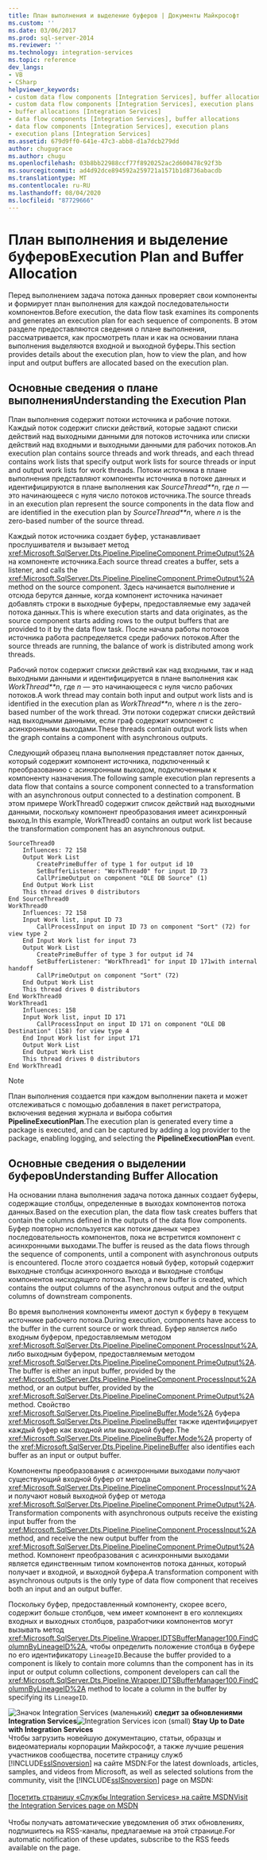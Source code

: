 ```yaml
---
title: План выполнения и выделение буферов | Документы Майкрософт
ms.custom: ''
ms.date: 03/06/2017
ms.prod: sql-server-2014
ms.reviewer: ''
ms.technology: integration-services
ms.topic: reference
dev_langs:
- VB
- CSharp
helpviewer_keywords:
- custom data flow components [Integration Services], buffer allocations
- custom data flow components [Integration Services], execution plans
- buffer allocations [Integration Services]
- data flow components [Integration Services], buffer allocations
- data flow components [Integration Services], execution plans
- execution plans [Integration Services]
ms.assetid: 679d9ff0-641e-47c3-abb8-d1a7dcb279dd
author: chugugrace
ms.author: chugu
ms.openlocfilehash: 03b8bb22988ccf77f8920252ac2d600478c92f3b
ms.sourcegitcommit: ad4d92dce894592a259721a1571b1d8736abacdb
ms.translationtype: MT
ms.contentlocale: ru-RU
ms.lasthandoff: 08/04/2020
ms.locfileid: "87729666"
---
```

# <a name="execution-plan-and-buffer-allocation"></a><span data-ttu-id="4eb9b-102">План выполнения и выделение буферов</span><span class="sxs-lookup"><span data-stu-id="4eb9b-102">Execution Plan and Buffer Allocation</span></span>
  <span data-ttu-id="4eb9b-103">Перед выполнением задача потока данных проверяет свои компоненты и формирует план выполнения для каждой последовательности компонентов.</span><span class="sxs-lookup"><span data-stu-id="4eb9b-103">Before execution, the data flow task examines its components and generates an execution plan for each sequence of components.</span></span> <span data-ttu-id="4eb9b-104">В этом разделе предоставляются сведения о плане выполнения, рассматривается, как просмотреть план и как на основании плана выполнения выделяются входной и выходной буферы.</span><span class="sxs-lookup"><span data-stu-id="4eb9b-104">This section provides details about the execution plan, how to view the plan, and how input and output buffers are allocated based on the execution plan.</span></span>  
  
## <a name="understanding-the-execution-plan"></a><span data-ttu-id="4eb9b-105">Основные сведения о плане выполнения</span><span class="sxs-lookup"><span data-stu-id="4eb9b-105">Understanding the Execution Plan</span></span>  
 <span data-ttu-id="4eb9b-106">План выполнения содержит потоки источника и рабочие потоки. Каждый поток содержит списки действий, которые задают списки действий над выходными данными для потоков источника или списки действий над входными и выходными данными для рабочих потоков.</span><span class="sxs-lookup"><span data-stu-id="4eb9b-106">An execution plan contains source threads and work threads, and each thread contains work lists that specify output work lists for source threads or input and output work lists for work threads.</span></span> <span data-ttu-id="4eb9b-107">Потоки источника в плане выполнения представляют компоненты источника в потоке данных и идентифицируются в плане выполнения как *SourceThread\*\*n*, где *n* — это начинающееся с нуля число потоков источника.</span><span class="sxs-lookup"><span data-stu-id="4eb9b-107">The source threads in an execution plan represent the source components in the data flow and are identified in the execution plan by *SourceThread\*\*n*, where *n* is the zero-based number of the source thread.</span></span>  
  
 <span data-ttu-id="4eb9b-108">Каждый поток источника создает буфер, устанавливает прослушивателя и вызывает метод <xref:Microsoft.SqlServer.Dts.Pipeline.PipelineComponent.PrimeOutput%2A> на компоненте источника.</span><span class="sxs-lookup"><span data-stu-id="4eb9b-108">Each source thread creates a buffer, sets a listener, and calls the <xref:Microsoft.SqlServer.Dts.Pipeline.PipelineComponent.PrimeOutput%2A> method on the source component.</span></span> <span data-ttu-id="4eb9b-109">Здесь начинается выполнение и отсюда берутся данные, когда компонент источника начинает добавлять строки в выходные буферы, предоставляемые ему задачей потока данных.</span><span class="sxs-lookup"><span data-stu-id="4eb9b-109">This is where execution starts and data originates, as the source component starts adding rows to the output buffers that are provided to it by the data flow task.</span></span> <span data-ttu-id="4eb9b-110">После начала работы потоков источника работа распределяется среди рабочих потоков.</span><span class="sxs-lookup"><span data-stu-id="4eb9b-110">After the source threads are running, the balance of work is distributed among work threads.</span></span>  
  
 <span data-ttu-id="4eb9b-111">Рабочий поток содержит списки действий как над входными, так и над выходными данными и идентифицируется в плане выполнения как *WorkThread\*\*n*, где *n* — это начинающееся с нуля число рабочих потоков.</span><span class="sxs-lookup"><span data-stu-id="4eb9b-111">A work thread may contain both input and output work lists and is identified in the execution plan as *WorkThread\*\*n*, where *n* is the zero-based number of the work thread.</span></span> <span data-ttu-id="4eb9b-112">Эти потоки содержат списки действий над выходными данными, если граф содержит компонент с асинхронными выходами.</span><span class="sxs-lookup"><span data-stu-id="4eb9b-112">These threads contain output work lists when the graph contains a component with asynchronous outputs.</span></span>  
  
 <span data-ttu-id="4eb9b-113">Следующий образец плана выполнения представляет поток данных, который содержит компонент источника, подключенный к преобразованию с асинхронным выходом, подключенным к компоненту назначения.</span><span class="sxs-lookup"><span data-stu-id="4eb9b-113">The following sample execution plan represents a data flow that contains a source component connected to a transformation with an asynchronous output connected to a destination component.</span></span> <span data-ttu-id="4eb9b-114">В этом примере WorkThread0 содержит список действий над выходными данными, поскольку компонент преобразования имеет асинхронный выход.</span><span class="sxs-lookup"><span data-stu-id="4eb9b-114">In this example, WorkThread0 contains an output work list because the transformation component has an asynchronous output.</span></span>  
  
```  
SourceThread0   
    Influences: 72 158   
    Output Work List   
        CreatePrimeBuffer of type 1 for output id 10   
        SetBufferListener: "WorkThread0" for input ID 73   
        CallPrimeOutput on component "OLE DB Source" (1)   
    End Output Work List   
    This thread drives 0 distributors   
End SourceThread0   
WorkThread0   
    Influences: 72 158   
    Input Work list, input ID 73   
        CallProcessInput on input ID 73 on component "Sort" (72) for view type 2   
    End Input Work list for input 73   
    Output Work List   
        CreatePrimeBuffer of type 3 for output id 74   
        SetBufferListener: "WorkThread1" for input ID 171with internal handoff   
        CallPrimeOutput on component "Sort" (72)   
    End Output Work List   
    This thread drives 0 distributors   
End WorkThread0   
WorkThread1   
    Influences: 158   
    Input Work list, input ID 171  
        CallProcessInput on input ID 171 on component "OLE DB Destination" (158) for view type 4  
    End Input Work list for input 171   
    Output Work List   
    End Output Work List   
    This thread drives 0 distributors   
End WorkThread1  
```  
  
> [!NOTE]  
>  <span data-ttu-id="4eb9b-115">План выполнения создается при каждом выполнении пакета и может отслеживаться с помощью добавления в пакет регистратора, включения ведения журнала и выбора события **PipelineExecutionPlan**.</span><span class="sxs-lookup"><span data-stu-id="4eb9b-115">The execution plan is generated every time a package is executed, and can be captured by adding a log provider to the package, enabling logging, and selecting the **PipelineExecutionPlan** event.</span></span>  
  
## <a name="understanding-buffer-allocation"></a><span data-ttu-id="4eb9b-116">Основные сведения о выделении буферов</span><span class="sxs-lookup"><span data-stu-id="4eb9b-116">Understanding Buffer Allocation</span></span>  
 <span data-ttu-id="4eb9b-117">На основании плана выполнения задача потока данных создает буферы, содержащие столбцы, определенные в выходах компонентов потока данных.</span><span class="sxs-lookup"><span data-stu-id="4eb9b-117">Based on the execution plan, the data flow task creates buffers that contain the columns defined in the outputs of the data flow components.</span></span> <span data-ttu-id="4eb9b-118">Буфер повторно используется как потоки данных через последовательность компонентов, пока не встретится компонент с асинхронными выходами.</span><span class="sxs-lookup"><span data-stu-id="4eb9b-118">The buffer is reused as the data flows through the sequence of components, until a component with asynchronous outputs is encountered.</span></span> <span data-ttu-id="4eb9b-119">После этого создается новый буфер, который содержит выходные столбцы асинхронного выхода и выходные столбцы компонентов нисходящего потока.</span><span class="sxs-lookup"><span data-stu-id="4eb9b-119">Then, a new buffer is created, which contains the output columns of the asynchronous output and the output columns of downstream components.</span></span>  
  
 <span data-ttu-id="4eb9b-120">Во время выполнения компоненты имеют доступ к буферу в текущем источнике рабочего потока.</span><span class="sxs-lookup"><span data-stu-id="4eb9b-120">During execution, components have access to the buffer in the current source or work thread.</span></span> <span data-ttu-id="4eb9b-121">Буфер является либо входным буфером, предоставляемым методом <xref:Microsoft.SqlServer.Dts.Pipeline.PipelineComponent.ProcessInput%2A>, либо выходным буфером, предоставляемым методом <xref:Microsoft.SqlServer.Dts.Pipeline.PipelineComponent.PrimeOutput%2A>.</span><span class="sxs-lookup"><span data-stu-id="4eb9b-121">The buffer is either an input buffer, provided by the <xref:Microsoft.SqlServer.Dts.Pipeline.PipelineComponent.ProcessInput%2A> method, or an output buffer, provided by the <xref:Microsoft.SqlServer.Dts.Pipeline.PipelineComponent.PrimeOutput%2A> method.</span></span> <span data-ttu-id="4eb9b-122">Свойство <xref:Microsoft.SqlServer.Dts.Pipeline.PipelineBuffer.Mode%2A> буфера <xref:Microsoft.SqlServer.Dts.Pipeline.PipelineBuffer> также идентифицирует каждый буфер как входной или выходной буфер.</span><span class="sxs-lookup"><span data-stu-id="4eb9b-122">The <xref:Microsoft.SqlServer.Dts.Pipeline.PipelineBuffer.Mode%2A> property of the <xref:Microsoft.SqlServer.Dts.Pipeline.PipelineBuffer> also identifies each buffer as an input or output buffer.</span></span>  
  
 <span data-ttu-id="4eb9b-123">Компоненты преобразования с асинхронными выходами получают существующий входной буфер от метода <xref:Microsoft.SqlServer.Dts.Pipeline.PipelineComponent.ProcessInput%2A> и получают новый выходной буфер от метода <xref:Microsoft.SqlServer.Dts.Pipeline.PipelineComponent.PrimeOutput%2A>.</span><span class="sxs-lookup"><span data-stu-id="4eb9b-123">Transformation components with asynchronous outputs receive the existing input buffer from the <xref:Microsoft.SqlServer.Dts.Pipeline.PipelineComponent.ProcessInput%2A> method, and receive the new output buffer from the <xref:Microsoft.SqlServer.Dts.Pipeline.PipelineComponent.PrimeOutput%2A> method.</span></span> <span data-ttu-id="4eb9b-124">Компонент преобразования с асинхронными выходами является единственным типом компонентов потока данных, который получает и входной, и выходной буфера.</span><span class="sxs-lookup"><span data-stu-id="4eb9b-124">A transformation component with asynchronous outputs is the only type of data flow component that receives both an input and an output buffer.</span></span>  
  
 <span data-ttu-id="4eb9b-125">Поскольку буфер, предоставленный компоненту, скорее всего, содержит больше столбцов, чем имеет компонент в его коллекциях входных и выходных столбцов, разработчики компонентов могут вызывать метод <xref:Microsoft.SqlServer.Dts.Pipeline.Wrapper.IDTSBufferManager100.FindColumnByLineageID%2A>, чтобы определить положение столбца в буфере по его идентификатору `LineageID`.</span><span class="sxs-lookup"><span data-stu-id="4eb9b-125">Because the buffer provided to a component is likely to contain more columns than the component has in its input or output column collections, component developers can call the <xref:Microsoft.SqlServer.Dts.Pipeline.Wrapper.IDTSBufferManager100.FindColumnByLineageID%2A> method to locate a column in the buffer by specifying its `LineageID`.</span></span>  
  
<span data-ttu-id="4eb9b-126">![Значок Integration Services (маленький)](../../media/dts-16.gif "Значок служб Integration Services (маленький)")  **следит за обновлениями Integration Services**</span><span class="sxs-lookup"><span data-stu-id="4eb9b-126">![Integration Services icon (small)](../../media/dts-16.gif "Integration Services icon (small)")  **Stay Up to Date with Integration Services**</span></span><br /> <span data-ttu-id="4eb9b-127">Чтобы загрузить новейшую документацию, статьи, образцы и видеоматериалы корпорации Майкрософт, а также лучшие решения участников сообщества, посетите страницу служб [!INCLUDE[ssISnoversion](../../../includes/ssisnoversion-md.md)] на сайте MSDN:</span><span class="sxs-lookup"><span data-stu-id="4eb9b-127">For the latest downloads, articles, samples, and videos from Microsoft, as well as selected solutions from the community, visit the [!INCLUDE[ssISnoversion](../../../includes/ssisnoversion-md.md)] page on MSDN:</span></span><br /><br /> [<span data-ttu-id="4eb9b-128">Посетить страницу «Службы Integration Services» на сайте MSDN</span><span class="sxs-lookup"><span data-stu-id="4eb9b-128">Visit the Integration Services page on MSDN</span></span>](https://go.microsoft.com/fwlink/?LinkId=136655)<br /><br /> <span data-ttu-id="4eb9b-129">Чтобы получать автоматические уведомления об этих обновлениях, подпишитесь на RSS-каналы, предлагаемые на этой странице.</span><span class="sxs-lookup"><span data-stu-id="4eb9b-129">For automatic notification of these updates, subscribe to the RSS feeds available on the page.</span></span>  
  
  
